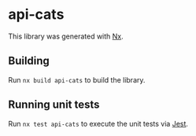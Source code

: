 # api-cats

This library was generated with [Nx](https://nx.dev).

## Building

Run `nx build api-cats` to build the library.

## Running unit tests

Run `nx test api-cats` to execute the unit tests via [Jest](https://jestjs.io).
